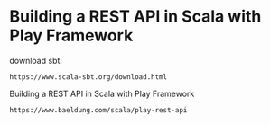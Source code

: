# Building a REST API in Scala with Play Framework

download sbt:
```
https://www.scala-sbt.org/download.html 
```


Building a REST API in Scala with Play Framework
```
https://www.baeldung.com/scala/play-rest-api
```